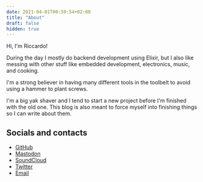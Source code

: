 ```yaml
---
date: 2021-04-01T00:59:54+02:00
title: "About"
draft: false
hidden: true
---
```

Hi, I'm Riccardo!

During the day I mostly do backend development using Elixir, but I also like messing with other
stuff like embedded development, electronics, music, and cooking.

I'm a strong believer in having many different tools in the toolbelt to avoid using a hammer to
plant screws.

I'm a big yak shaver and I tend to start a new project before I'm finished with the old one. This
blog is also meant to force myself into finishing things so I can write about them.

## Socials and contacts

- [GitHub](https://github.com/rbino)
- [Mastodon](https://patavium.social/rbino)
- [SoundCloud](https://soundcloud.com/rbino)
- [Twitter](https://twitter.com/errebino)
- [Email](mailto:rbino@gmx.com)

